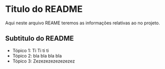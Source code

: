 # Titulo do README

Aqui neste arquivo REAME teremos as informações relativas ao no projeto.


## Subtitulo do README

- Tópico 1: Ti Ti ti ti
- Tópico 2: bla bla bla bla
- Tópico 3: Zezezezezezezezez
